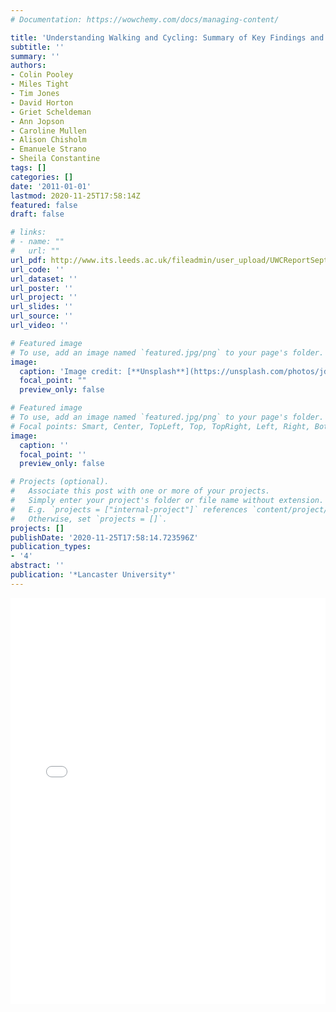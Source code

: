 ```yaml
---
# Documentation: https://wowchemy.com/docs/managing-content/

title: 'Understanding Walking and Cycling: Summary of Key Findings and Recommendations'
subtitle: ''
summary: ''
authors:
- Colin Pooley
- Miles Tight
- Tim Jones
- David Horton
- Griet Scheldeman
- Ann Jopson
- Caroline Mullen
- Alison Chisholm
- Emanuele Strano
- Sheila Constantine
tags: []
categories: []
date: '2011-01-01'
lastmod: 2020-11-25T17:58:14Z
featured: false
draft: false

# links:
# - name: ""
#   url: ""
url_pdf: http://www.its.leeds.ac.uk/fileadmin/user_upload/UWCReportSept2011.pdf
url_code: ''
url_dataset: ''
url_poster: ''
url_project: ''
url_slides: ''
url_source: ''
url_video: ''

# Featured image
# To use, add an image named `featured.jpg/png` to your page's folder. 
image:
  caption: 'Image credit: [**Unsplash**](https://unsplash.com/photos/jdD8gXaTZsc)'
  focal_point: ""
  preview_only: false

# Featured image
# To use, add an image named `featured.jpg/png` to your page's folder.
# Focal points: Smart, Center, TopLeft, Top, TopRight, Left, Right, BottomLeft, Bottom, BottomRight.
image:
  caption: ''
  focal_point: ''
  preview_only: false

# Projects (optional).
#   Associate this post with one or more of your projects.
#   Simply enter your project's folder or file name without extension.
#   E.g. `projects = ["internal-project"]` references `content/project/deep-learning/index.md`.
#   Otherwise, set `projects = []`.
projects: []
publishDate: '2020-11-25T17:58:14.723596Z'
publication_types:
- '4'
abstract: ''
publication: '*Lancaster University*'
---
```


<div>
<embed src="UWCReportSept2011.pdf" width="100%" height="650px">
</div>
